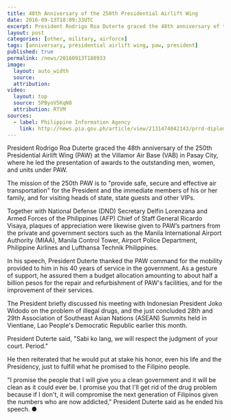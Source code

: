 ```yaml
---
title: 48th Anniversary of the 250th Presidential Airlift Wing
date: 2016-09-13T18:09:33UTC
excerpt: President Rodrigo Roa Duterte graced the 48th anniversary of the 250th Presidential Airlift Wing (PAW) at the Villamor Air Base (VAB) in Pasay City, where he led the presentation of awards to the outstanding men, women, and units under PAW.
layout: post
categories: [other, military, airforce]
tags: [anniversary, presidential airlift wing, paw, president]
published: true
permalink: /news/20160913T180933
image:
  layout: auto_width
  source: 
  attribution: 
video:
  layout: top
  source: 5PByoV5KqN8
  attribution: RTVM
sources:
  - label: Philippine Information Agency
    link: http://news.pia.gov.ph/article/view/2131474042143/prrd-diplomacy-to-counteract-terrorism-insurgency
---
```


President Rodrigo Roa Duterte graced the 48th anniversary of the 250th Presidential Airlift Wing (PAW) at the Villamor Air Base (VAB) in Pasay City, where he led the presentation of awards to the outstanding men, women, and units under PAW.

The mission of the 250th PAW is to "provide safe, secure and effective air transportation" for the President and the immediate members of his or her family, and for visiting heads of state, state guests and other VIPs.

Together with National Defense (DND) Secretary Delfin Lorenzana and Armed Forces of the Philippines (AFP) Chief of Staff General Ricardo Visaya, plaques of appreciation were likewise given to PAW’s partners from the private and government sectors such as the Manila International Airport Authority (MIAA), Manila Control Tower, Airport Police Department, Philippine Airlines and Lufthansa Technik Philippines.

In his speech, President Duterte thanked the PAW command for the mobility provided to him in his 40 years of service in the government. As a gesture of support, he assured them a budget allocation amounting to about half a billion pesos for the repair and refurbishment of PAW's facilities, and for the improvement of their services.

The President briefly discussed his meeting with Indonesian President Joko Widodo on the problem of illegal drugs, and the just concluded 28th and 29th Association of Southeast Asian Nations (ASEAN) Summits held in Vientiane, Lao People's Democratic Republic earlier this month.

President Duterte said, "Sabi ko lang, we will respect the judgment of your court. Period."

He then reiterated that he would put at stake his honor, even his life and the Presidency, just to fulfill what he promised to the Filipino people.

"I promise the people that I will give you a clean government and it will be clean as it could ever be. I promise you that I'll get rid of the drug problem because if I don't, it will compromise the next generation of Filipinos given the numbers who are now addicted," President Duterte said as he ended his speech.
&#x25cf;
